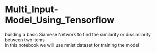 # Multi_Input-Model_Using_Tensorflow
building a basic Siamese Network to find the similarity or dissimilarity between two items  
In this notebook we will use mnist dataset for training the model
